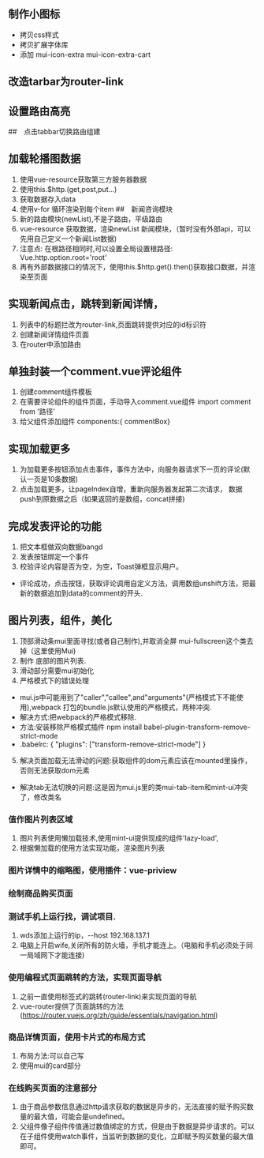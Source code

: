 ## 制作小图标
+ 拷贝css样式
+ 拷贝扩展字体库
+ 添加 mui-icon-extra mui-icon-extra-cart
## 改造tarbar为router-link
## 设置路由高亮
##　点击tabbar切换路由组建
## 加载轮播图数据
1. 使用vue-resource获取第三方服务器数据
2. 使用this.$http.(get,post,put...)
3. 获取数据存入data
4. 使用v-for 循环渲染到每个item
##　新闻咨询模块
1. 新的路由模块(newList),不是子路由，平级路由
2. vue-resource 获取数据，渲染newList 新闻模块，（暂时没有外部api，可以先用自己定义一个新闻List数据)
3. 注意点: 在根路径相同时,可以设置全局设置根路径: Vue.http.option.root='root'
4. 再有外部数据接口的情况下，使用this.$http.get().then()获取接口数据，并渲染至页面
## 实现新闻点击，跳转到新闻详情，
1. 列表中的标题拦改为router-link,页面跳转提供对应的id标识符
2. 创建新闻详情组件页面
3. 在router中添加路由
## 单独封装一个comment.vue评论组件
1. 创建comment组件模板
2. 在需要评论组件的组件页面，手动导入comment.vue组件 import comment from '路径'
3. 给父组件添加组件 components:{ commentBox}
## 实现加载更多
1. 为加载更多按钮添加点击事件，事件方法中，向服务器请求下一页的评论(默认一页是10条数据)
2. 点击加载更多，让pageIndex自增，重新向服务器发起第二次请求， 数据push到原数据之后（如果返回的是数组，concat拼接)

## 完成发表评论的功能
1. 把文本框做双向数据bangd
2. 发表按钮绑定一个事件
3. 校验评论内容是否为空，为空，Toast弹框显示用户。
 + 评论成功，点击按钮，获取评论调用自定义方法，调用数组unshift方法，把最新的数据追加到data的comment的开头.

## 图片列表，组件，美化
1. 顶部滑动条mui里面寻找(或者自己制作),并取消全屏 mui-fullscreen这个类去掉（这里使用Mui)
2. 制作 底部的图片列表.
3. 滑动部分需要mui初始化
4. 严格模式下的错误处理
+ mui.js中可能用到了"caller","callee",and"arguments"(严格模式下不能使用),webpack 打包的bundle.js默认使用的严格模式，两种冲突.
+ 解决方式:把webpack的严格模式移除.
+ 方法:安装移除严格模式插件 npm install babel-plugin-transform-remove-strict-mode
+ .babelrc: {
    "plugins": ["transform-remove-strict-mode"]
    }
5. 解决页面加载无法滑动的问题:获取组件的dom元素应该在mounted里操作，否则无法获取dom元素
 + 解决tab无法切换的问题:这是因为mui.js里的类mui-tab-item和mint-ui冲突了，修改类名
### 值作图片列表区域
1. 图片列表使用懒加载技术,使用mint-ui提供现成的组件'lazy-load',
2. 根据懒加载的使用方法实现功能，渲染图片列表

### 图片详情中的缩略图，使用插件：vue-priview
### 绘制商品购买页面
### 测试手机上运行找，调试项目.
1. wds添加上运行的ip，--host 192.168.137.1
2. 电脑上开启wife,关闭所有的防火墙，手机才能连上。（电脑和手机必须处于同一局域网下才能连接)

### 使用编程式页面跳转的方法，实现页面导航
1. 之前一直使用标签式的跳转(router-link)来实现页面的导航
2. vue-router提供了页面跳转的方法(https://router.vuejs.org/zh/guide/essentials/navigation.html)
### 商品详情页面，使用卡片式的布局方式
1. 布局方法:可以自己写
2. 使用mui的card部分
### 在线购买页面的注意部分
1. 由于商品参数信息通过http请求获取的数据是异步的，无法直接的赋予购买数量的最大值，可能会是undefined。
2. 父组件像子组件传值通过数值绑定的方式，但是由于数据是异步请求的。可以在子组件使用watch事件，当监听到数据的变化，立即赋予购买数量的最大值即可。